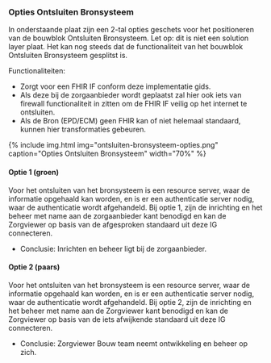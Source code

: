 ### Opties Ontsluiten Bronsysteem

In onderstaande plaat zijn een 2-tal opties geschets voor het positioneren van de bouwblok Ontsluiten Bronsysteem.
Let op: dit is niet een solution layer plaat. Het kan nog steeds dat de functionaliteit van het bouwblok Ontsluiten Bronsysteem gesplitst is.

Functionaliteiten:
* Zorgt voor een FHIR IF conform deze implementatie gids.
* Als deze bij de zorgaanbieder wordt geplaatst zal hier ook iets van firewall functionaliteit in zitten om de FHIR IF veilig op het internet te ontsluiten.
* Als de Bron (EPD/ECM) geen FHIR kan of niet helemaal standaard, kunnen hier transformaties gebeuren.

{% include img.html img="ontsluiten-bronsysteem-opties.png" caption="Opties Ontsluiten Bronsysteem" width="70%" %}

#### Optie 1 (groen)
Voor het ontsluiten van het bronsysteem is een resource server, waar de informatie opgehaald kan worden, en is er een authenticatie server nodig, waar de authenticatie wordt afgehandeld. Bij optie 1, zijn de inrichting en het beheer met name aan de zorgaanbieder kant benodigd en kan de Zorgviewer op basis van de afgesproken standaard uit deze IG connecteren. 

* Conclusie: Inrichten en beheer ligt bij de zorgaanbieder.

#### Optie 2 (paars)
Voor het ontsluiten van het bronsysteem is een resource server, waar de informatie opgehaald kan worden, en is er een authenticatie server nodig, waar de authenticatie wordt afgehandeld. Bij optie 2, zijn de inrichting en het beheer met name aan de Zorgviewer kant benodigd en kan de Zorgviewer op basis van de iets afwijkende standaard uit deze IG connecteren. 

* Conclusie: Zorgviewer Bouw team neemt ontwikkeling en beheer op zich.

